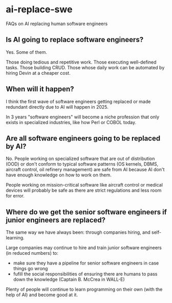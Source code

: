 # ai-replace-swe

FAQs on AI replacing human software engineers

## <a id="replace" /> Is AI going to replace software engineers?

Yes. Some of them.

Those doing tedious and repetitive work. Those executing well-defined tasks. Those building CRUD. Those whose daily work can be automated by hiring Devin at a cheaper cost.

## <a id="when-happen" /> When will it happen?

I think the first wave of software engineers getting replaced or made redundant directly due to AI will happen in 2025.

In 3 years "software engineers" will become a niche profession that only exists in specialized industries, like how Perl or COBOL today.

## 

## <a id="all-replace" /> Are all software engineers going to be replaced by AI?

No. People working on specialized software that are out of distribution (OOD) or don't conform to typical software patterns (OS kernels, DBMS, aircraft control, oil refinery management) are safe from AI because AI don't have enough knowledge on how to work on them.

People working on mission-critical software like aircraft control or medical devices will probably be safe as there are strict regulations and less room for error.

## <a id="where-senior" /> Where do we get the senior software engineers if junior engineers are replaced?

The same way we have always been: through companies hiring, and self-learning.

Large companies may continue to hire and train junior software engineers (in reduced numbers) to:
- make sure they have a pipeline for senior software engineers in case things go wrong
- fufill the social responsibilities of ensuring there are humans to pass down the knowledge (Captain B. McCrea in WALL-E)

Plenty of people will continue to learn programming on their own (with the help of AI) and become good at it.
